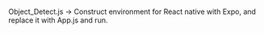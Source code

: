 Object_Detect.js
-> Construct environment for React native with Expo, and replace it with App.js and run.
